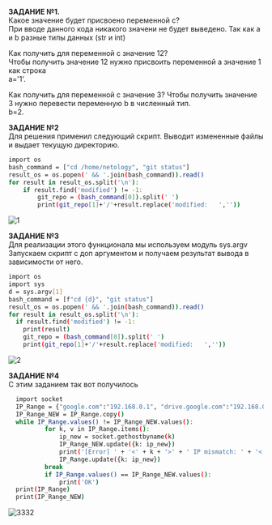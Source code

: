 **ЗАДАНИЕ №1.**  
Какое значение будет присвоено переменной c?  
При вводе данного кода никакого значени не будет выведено. Так как а и b разные типы данных (str и int)  
  
Как получить для переменной c значение 12?  
Чтобы получить значение 12 нужно присвоить переменной а значение 1 как строка  
a='1'.  
   
Как получить для переменной c значение 3? Чтобы получить значение 3 нужно перевести переменную b в численный тип.  
b=2.  
  
**ЗАДАНИЕ №2**  
Для решения применил следующий скрипт. Выводит измененные файлы и выдает текущую директорию.    
  
  ```bash
  import os
  bash_command = ["cd /home/netology", "git status"]
  result_os = os.popen(' && '.join(bash_command)).read()
  for result in result_os.split('\n'):
	  if result.find('modified') != -1:
		  git_repo = (bash_command[0]).split(' ')
		  print(git_repo[1]+'/'+result.replace('modified:   ',''))

  ```
  ![1](https://user-images.githubusercontent.com/87299405/138692651-ce93beb8-b5fd-4a85-b64a-a3c832fe585e.JPG)


**ЗАДАНИЕ №3**  
Для реализации этого функционала мы используем модуль sys.argv  
Запускаем скрипт с доп аргументом и получаем результат вывода в зависимости от него.  
  
```bash
import os
import sys
d = sys.argv[1]
bash_command = [f"cd {d}", "git status"]
result_os = os.popen(' && '.join(bash_command)).read()
for result in result_os.split('\n'):
  if result.find('modified') != -1:
    print(result)
    git_repo = (bash_command[0]).split(' ')
    print(git_repo[1]+'/'+result.replace('modified:   ',''))
```

![2](https://user-images.githubusercontent.com/87299405/138694488-82ced2dd-dce7-4838-a5fa-a120049271c3.JPG)


**ЗАДАНИЕ №4**  
С этим заданием так вот получилось  
  ```bash
	import socket
	IP_Range = {"google.com":"192.168.0.1", "drive.google.com":"192.168.0.2", "mail.google.com":"192.168.0.3"}
	IP_Range_NEW = IP_Range.copy()
	while IP_Range.values() != IP_Range_NEW.values():
    		for k, v in IP_Range.items():
        		ip_new = socket.gethostbyname(k)
        		IP_Range_NEW.update({k: ip_new})
        		print('[Error] ' + '<' + k + '>' + ' IP mismatch: ' + '<' + ip_new + '>' + ' ' + '<' + v + '>')
        		IP_Range.update({k: ip_new})
    		break
    		if IP_Range.values() == IP_Range_NEW.values():
        		print('OK')
	print(IP_Range)
	print(IP_Range_NEW)
  ```

![3332](https://user-images.githubusercontent.com/87299405/139091844-b53e0d20-9cdc-4a72-83cc-d89969988759.JPG)


